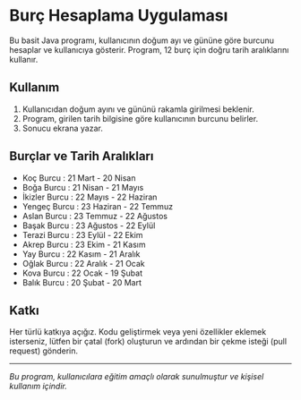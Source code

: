# Burç Hesaplama Uygulaması

Bu basit Java programı, kullanıcının doğum ayı ve gününe göre burcunu hesaplar ve kullanıcıya gösterir. Program, 12 burç için doğru tarih aralıklarını kullanır.

## Kullanım

1. Kullanıcıdan doğum ayını ve gününü rakamla girilmesi beklenir.
2. Program, girilen tarih bilgisine göre kullanıcının burcunu belirler.
3. Sonucu ekrana yazar.

## Burçlar ve Tarih Aralıkları

- Koç Burcu : 21 Mart - 20 Nisan
- Boğa Burcu : 21 Nisan - 21 Mayıs
- İkizler Burcu : 22 Mayıs - 22 Haziran
- Yengeç Burcu : 23 Haziran - 22 Temmuz
- Aslan Burcu : 23 Temmuz - 22 Ağustos
- Başak Burcu : 23 Ağustos - 22 Eylül
- Terazi Burcu : 23 Eylül - 22 Ekim
- Akrep Burcu : 23 Ekim - 21 Kasım
- Yay Burcu : 22 Kasım - 21 Aralık
- Oğlak Burcu : 22 Aralık - 21 Ocak
- Kova Burcu : 22 Ocak - 19 Şubat
- Balık Burcu : 20 Şubat - 20 Mart

## Katkı

Her türlü katkıya açığız. Kodu geliştirmek veya yeni özellikler eklemek isterseniz, lütfen bir çatal (fork) oluşturun ve ardından bir çekme isteği (pull request) gönderin.

---

*Bu program, kullanıcılara eğitim amaçlı olarak sunulmuştur ve kişisel kullanım içindir.*
